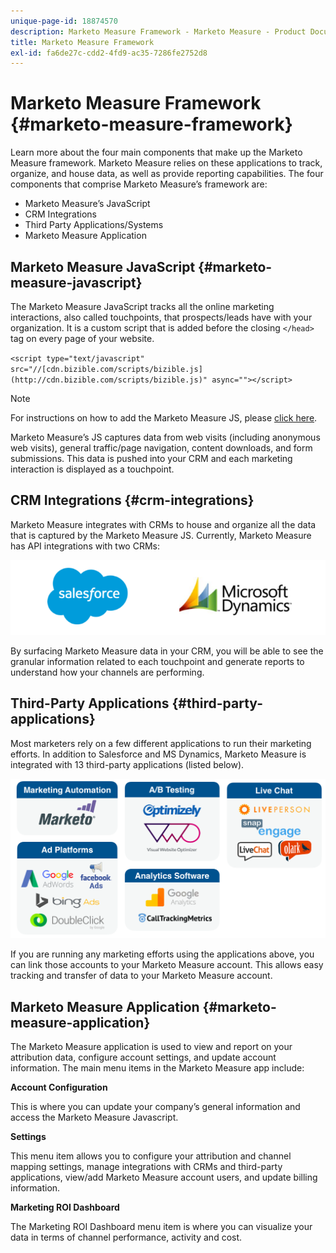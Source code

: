 ```yaml
---
unique-page-id: 18874570
description: Marketo Measure Framework - Marketo Measure - Product Documentation
title: Marketo Measure Framework
exl-id: fa6de27c-cdd2-4fd9-ac35-7286fe2752d8
---
```

# Marketo Measure Framework {#marketo-measure-framework}

Learn more about the four main components that make up the Marketo Measure framework. Marketo Measure relies on these applications to track, organize, and house data, as well as provide reporting capabilities. The four components that comprise Marketo Measure’s framework are:

* Marketo Measure’s JavaScript
* CRM Integrations
* Third Party Applications/Systems
* Marketo Measure Application

## Marketo Measure JavaScript {#marketo-measure-javascript}

The Marketo Measure JavaScript tracks all the online marketing interactions, also called touchpoints, that prospects/leads have with your organization. It is a custom script that is added before the closing `</head>` tag on every page of your website.

`<script type="text/javascript" src="//[cdn.bizible.com/scripts/bizible.js](http://cdn.bizible.com/scripts/bizible.js)" async=""></script>`

>[!NOTE]
>
>For instructions on how to add the Marketo Measure JS, please [click here](/help/marketo-measure-tracking/setting-up-tracking/adding-marketo-measure-script.md).

Marketo Measure’s JS captures data from web visits (including anonymous web visits), general traffic/page navigation, content downloads, and form submissions. This data is pushed into your CRM and each marketing interaction is displayed as a touchpoint.

## CRM Integrations {#crm-integrations}

Marketo Measure integrates with CRMs to house and organize all the data that is captured by the Marketo Measure JS. Currently, Marketo Measure has API integrations with two CRMs:

![](assets/1-2.png)

By surfacing Marketo Measure data in your CRM, you will be able to see the granular information related to each touchpoint and generate reports to understand how your channels are performing.

## Third-Party Applications {#third-party-applications}

Most marketers rely on a few different applications to run their marketing efforts. In addition to Salesforce and MS Dynamics, Marketo Measure is integrated with 13 third-party applications (listed below).

![](assets/2-1.png)

If you are running any marketing efforts using the applications above, you can link those accounts to your Marketo Measure account. This allows easy tracking and transfer of data to your Marketo Measure account.

## Marketo Measure Application {#marketo-measure-application}

The Marketo Measure application is used to view and report on your attribution data, configure account settings, and update account information. The main menu items in the Marketo Measure app include:  
  
**Account Configuration** 
  
This is where you can update your company’s general information and access the Marketo Measure Javascript.
  
**Settings** 
  
This menu item allows you to configure your attribution and channel mapping settings, manage integrations with CRMs and third-party applications, view/add Marketo Measure account users, and update billing information.  
  
**Marketing ROI Dashboard** 
  
The Marketing ROI Dashboard menu item is where you can visualize your data in terms of channel performance, activity and cost.
